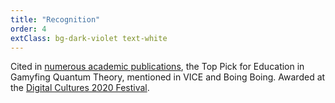 ```yaml
---
title: "Recognition"
order: 4
extClass: bg-dark-violet text-white
---
```


Cited in [numerous academic publications](https://scholar.google.com/scholar?hl=en&as_sdt=0%2C5&q=%22quantumgame.io%22+OR+%22Quantum+Game+with+Photons%22&btnG=), the Top Pick for Education in Gamyfing Quantum Theory, mentioned in VICE and Boing Boing.
Awarded at the [Digital Cultures 2020 Festival](https://digitalcultures.pl/en/best-of-poland/quantum-game).
